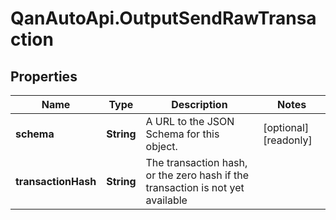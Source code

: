 # QanAutoApi.OutputSendRawTransaction

## Properties

Name | Type | Description | Notes
------------ | ------------- | ------------- | -------------
**schema** | **String** | A URL to the JSON Schema for this object. | [optional] [readonly] 
**transactionHash** | **String** | The transaction hash, or the zero hash if the transaction is not yet available | 


